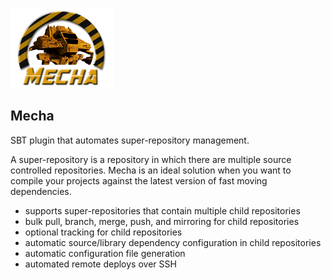 
![Mecha](/docs/mecha-logo-128.png)

## Mecha

SBT plugin that automates super-repository management.

A super-repository is a repository in which there are multiple source controlled
repositories.
Mecha is an ideal solution when you want to compile your projects against the
latest version of fast moving dependencies.

- supports super-repositories that contain multiple child repositories
- bulk pull, branch, merge, push, and mirroring for child repositories
- optional tracking for child repositories
- automatic source/library dependency configuration in child repositories
- automatic configuration file generation
- automated remote deploys over SSH
